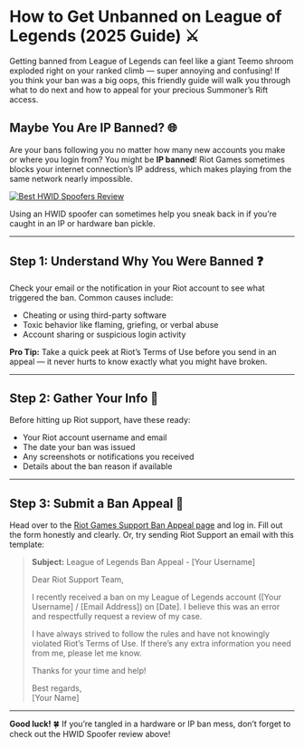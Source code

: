 <h1 id="how-to-get-unbanned-on-league-of-legends-2025-guide-">How to Get Unbanned on League of Legends (2025 Guide) ⚔️</h1>
<p>Getting banned from League of Legends can feel like a giant Teemo shroom exploded right on your ranked climb — super annoying and confusing! If you think your ban was a big oops, this friendly guide will walk you through what to do next and how to appeal for your precious Summoner’s Rift access.</p>
<h2 id="maybe-you-are-ip-banned-">Maybe You Are IP Banned? 🌐</h2>
<p>Are your bans following you no matter how many new accounts you make or where you login from? You might be <strong>IP banned</strong>! Riot Games sometimes blocks your internet connection’s IP address, which makes playing from the same network nearly impossible.</p>
<p><a href="https://hwid-spoofer.mystrikingly.com/"><img src="https://img.shields.io/badge/Best%20HWID%20Spoofers-Read%20Review-brightgreen?style=for-the-badge&amp;logo=origin" alt="Best HWID Spoofers Review"></a></p>
<p>Using an HWID spoofer can sometimes help you sneak back in if you’re caught in an IP or hardware ban pickle.</p>
<hr>
<h2 id="step-1-understand-why-you-were-banned-">Step 1: Understand Why You Were Banned ❓</h2>
<p>Check your email or the notification in your Riot account to see what triggered the ban. Common causes include:</p>
<ul>
<li>Cheating or using third-party software  </li>
<li>Toxic behavior like flaming, griefing, or verbal abuse  </li>
<li>Account sharing or suspicious login activity  </li>
</ul>
<p><strong>Pro Tip:</strong> Take a quick peek at Riot’s Terms of Use before you send in an appeal — it never hurts to know exactly what you might have broken.</p>
<hr>
<h2 id="step-2-gather-your-info-">Step 2: Gather Your Info 📝</h2>
<p>Before hitting up Riot support, have these ready:</p>
<ul>
<li>Your Riot account username and email  </li>
<li>The date your ban was issued  </li>
<li>Any screenshots or notifications you received  </li>
<li>Details about the ban reason if available  </li>
</ul>
<hr>
<h2 id="step-3-submit-a-ban-appeal-">Step 3: Submit a Ban Appeal 📧</h2>
<p>Head over to the <a href="https://support-leagueoflegends.riotgames.com/hc/en-us/articles/201751674-Banned-warning-account-appeal">Riot Games Support Ban Appeal page</a> and log in. Fill out the form honestly and clearly. Or, try sending Riot Support an email with this template:</p>
<blockquote>
<p><strong>Subject:</strong> League of Legends Ban Appeal - [Your Username]  </p>
<p>Dear Riot Support Team,  </p>
<p>I recently received a ban on my League of Legends account ([Your Username] / [Email Address]) on [Date]. I believe this was an error and respectfully request a review of my case.  </p>
<p>I have always strived to follow the rules and have not knowingly violated Riot’s Terms of Use. If there’s any extra information you need from me, please let me know.  </p>
<p>Thanks for your time and help!  </p>
<p>Best regards,<br>[Your Name]</p>
</blockquote>
<hr>
<p><strong>Good luck!</strong> 🍀 If you’re tangled in a hardware or IP ban mess, don’t forget to check out the HWID Spoofer review above!</p>
